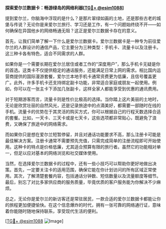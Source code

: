 **探索爱尔兰数据卡：畅游绿岛的网络利器[[TG💪+ @esim1088](https://t.me/s/esim1088)]**

提到爱尔兰，你脑海中浮现的是什么？是那片翠绿如画的土地，还是那些古老的城堡与传说？无论你是来爱尔兰旅行、学习还是工作，有一个问题始终绕不开——如何确保在异国他乡的网络畅通无阻？这正是爱尔兰数据卡存在的意义。

首先，让我们简单了解一下什么是爱尔兰数据卡。爱尔兰数据卡是一种专为前往爱尔兰的人群设计的通信产品，它主要分为三种类型：手机卡、流量卡以及注册卡。这三种卡各有特色，适合不同需求的人群。

如果你是一个需要长期在爱尔兰居住或者工作的“深度用户”，那么手机卡无疑是你的首选。这类卡不仅提供稳定的通话服务，还能满足日常上网的需求。相比国内运营商提供的国际漫游套餐，爱尔兰本地手机卡通常资费更为低廉，且信号覆盖更广。此外，许多手机卡还支持绑定副卡功能，非常适合家庭或朋友一起使用。例如，你可以在一张主卡下添加几张副卡，这样全家人都能享受到优惠的通讯费用。

对于短期游客而言，流量卡则是性价比极高的选择。当你踏上这片美丽的土地时，无论是欣赏壮丽的自然风光，还是记录旅途中的点滴美好，都需要一部随时在线的手机。流量卡的优势在于其灵活的购买方式，你可以根据自己的行程天数选择合适的套餐。比如，一天卡、三天卡或是七天卡，这些选项都非常贴心，既避免了浪费，又确保了旅途中的网络需求。

而如果你只是想在爱尔兰短暂停留，并且对通话功能要求不高，那么注册卡可能是最佳解决方案。注册卡通常不需要预先充值，只需完成简单的注册流程即可开始使用。这种卡的特点是价格低廉，尤其适合预算有限的旅行者。虽然它的功能相对单一，但足以应对基本的网络浏览和社交媒体使用。

当然，在选择爱尔兰数据卡的过程中，还有一些小技巧可以帮助你更好地做出决策。首先，一定要关注卡的适用范围，确保它能在你计划访问的所有区域正常使用。其次，了解清楚套餐内容，包括通话分钟数、短信数量以及流量额度等细节。最后，别忘了对比多家供应商的服务质量，毕竟优质的客户服务能为你解决不少麻烦。

总之，无论你是爱尔兰的新访客还是常驻居民，一款合适的爱尔兰数据卡都能让你的旅程更加便捷愉快。在这个信息爆炸的时代，拥有一张可靠的网络通行证，意味着你能随时随地保持联系，享受现代生活的便利。

[[TG💪+ @esim1088](https://t.me/s/esim1088) ![Image](https://i.postimg.cc/4NQfJmqS/Snipaste-2025-05-13-00-14-12.png)]